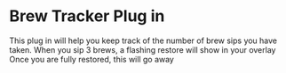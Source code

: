 # Brew Tracker Plug in
This plug in will help you keep track of the number of brew sips you have taken.
When you sip 3 brews, a flashing restore will show in your overlay
Once you are fully restored, this will go away
